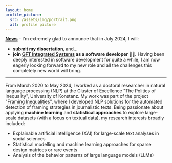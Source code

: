 ```yaml
---
layout: home
profile_picture:
  src: /assets/img/portrait.png
  alt: profile picture
---
```


<b><u>News</u></b> - I'm extremely glad to announce that in July 2024, I will: 

<ul>
<li><b>submit my dissertation</b>, and...</li> 
<li><b>join <a href="https://www.gft.com/de/de/technology/gft-software-solutions" target="_blank">GFT Integrated Systems</a> as a software developer 💙💜.</b> Having been deeply interested in software development for quite a while, I am now eagerly looking forward to my new role and all the challenges this completely new world will bring. </li>
</ul>

<hr>

<p>From March 2020 to May 2024, I worked as a doctoral researcher in natural language processing (NLP) at the Cluster of Excellence "The Politics of Inequality", 
University of Konstanz. My work was part of the project "<a href="https://www.exc.uni-konstanz.de/en/inequality/research/projects/framing-inequalities/" target="_blank" rel="noopener noreferrer">Framing Inequalities</a>", 
where I developed NLP solutions for the automated detection of framing strategies in journalistic texts.
Being passionate about applying <b>machine learning</b> and <b>statistical approaches</b> to explore large-scale datasets (with a focus on textual data), my research interests broadly included: </p>

<ul>
  <li>Explainable artificial intelligence (XAI) for large-scale text analyses in social sciences</li>
  <li>Statistical modelling and machine learning approaches for sparse design matrices or rare events</li>
  <li>Analysis of the behavior patterns of large language models (LLMs)</li>
</ul>
